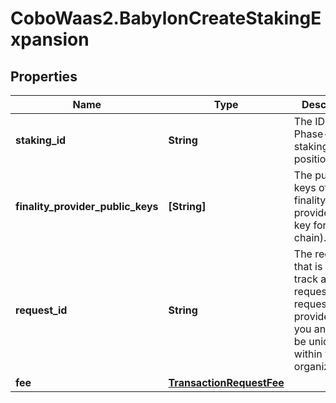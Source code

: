# CoboWaas2.BabylonCreateStakingExpansion

## Properties

Name | Type | Description | Notes
------------ | ------------- | ------------- | -------------
**staking_id** | **String** | The ID of the Phase-2 BTC staking position. | 
**finality_provider_public_keys** | **[String]** | The public keys of the finality providers(each key for a BSN chain). | 
**request_id** | **String** | The request ID that is used to track a request. The request ID is provided by you and must be unique within your organization. | [optional] 
**fee** | [**TransactionRequestFee**](TransactionRequestFee.md) |  | 


